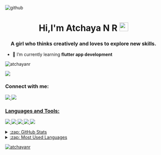 ![github](https://user-images.githubusercontent.com/75022803/116808017-57ae2880-aaeb-11eb-88fa-614bcb8776b2.jpg)

<h1 align="center">Hi,I'm Atchaya N R <img src="https://media.giphy.com/media/hvRJCLFzcasrR4ia7z/giphy.gif" width="28"></h1>


<h3 align="center">A girl who thinks creatively and loves to explore new skills.</h3>

- 🌱 I’m currently learning **flutter app development**<br>

<p align="left"> <img src="https://komarev.com/ghpvc/?username=atchayanr&label=Profile%20views&color=0e75b6&style=flat" alt="atchayanr" /> </p>


<p align="left"> <a href="https://github.com/atchayanr/github-profile-trophy"><img src="https://github-profile-trophy.vercel.app/?username=atchayanr&margin-w=15&margin-h=15&title=Joined2020,Followers,Commit,Repositories,Stars" /></a> </p>

<h3 align="left">Connect with me:</h3>

<p align="left">
<a href="https://www.linkedin.com/in/atchayanr/" target="blank"><img src="https://img.shields.io/badge/LinkedIn-0077B5?style=for-the-badge&logo=linkedin&logoColor=white"/>
<img src="https://img.shields.io/badge/Gmail-D14836?style=for-the-badge&logo=gmail&logoColor=white" />

</p>
<h3 align="left">Languages and Tools:</h3>
<p align="left">
  <img src="https://img.shields.io/badge/C-00599C?style=for-the-badge&logo=c&logoColor=white" /> 
  <img src="https://img.shields.io/badge/Flutter-02569B?style=for-the-badge&logo=flutter&logoColor=white" />
  <img src="https://img.shields.io/badge/HTML5-E34F26?style=for-the-badge&logo=html5&logoColor=white" />
  <img src="https://img.shields.io/badge/MySQL-00000F?style=for-the-badge&logo=mysql&logoColor=white" /> 
  <img src="https://img.shields.io/badge/Python-3776AB?style=for-the-badge&logo=python&logoColor=white" /> 
</p>
<details>
  <summary>:zap: GitHub Stats</summary>
<img align="left" alt="atchayanr's GitHub Stats" src="https://github-readme-stats-atchayanr.vercel.app/api?username=atchayanr&show_icons=true&hide_border=true" />
 </details>
 
 
 <details>
  <summary>:zap: Most Used Languages</summary>

<img align="left" alt="Atchaya's GitHub Top Languages" src="https://github-readme-stats.vercel.app/api/top-langs/?username=atchayanr" />

</details>

<p><img align="center" src="https://github-readme-streak-stats.herokuapp.com/?user=atchayanr&" alt="atchayanr" /></p>

<br>
